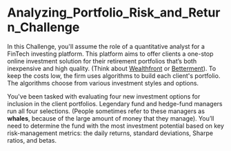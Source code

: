 # Analyzing_Portfolio_Risk_and_Return_Challenge

In this Challenge, you'll assume the role of a quantitative analyst for a FinTech investing platform. This platform aims to offer clients a one-stop online investment solution for their retirement portfolios that’s both inexpensive and high quality. (Think about [Wealthfront](https://www.wealthfront.com/) or [Betterment](https://www.betterment.com/)). To keep the costs low, the firm uses algorithms to build each client's portfolio. The algorithms choose from various investment styles and options.

You've been tasked with evaluating four new investment options for inclusion in the client portfolios. Legendary fund and hedge-fund managers run all four selections. (People sometimes refer to these managers as **whales**, because of the large amount of money that they manage). You’ll need to determine the fund with the most investment potential based on key risk-management metrics: the daily returns, standard deviations, Sharpe ratios, and betas.
